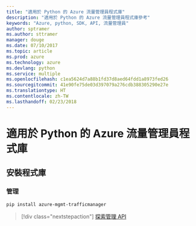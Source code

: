 ```yaml
---
title: "適用於 Python 的 Azure 流量管理員程式庫"
description: "適用於 Python 的 Azure 流量管理員程式庫參考"
keywords: "Azure, python, SDK, API, 流量管理員"
author: sptramer
ms.author: sttramer
manager: douge
ms.date: 07/10/2017
ms.topic: article
ms.prod: azure
ms.technology: azure
ms.devlang: python
ms.service: multiple
ms.openlocfilehash: c1ea5624d7a88b1fd37d8aed64fdd1a8973fed26
ms.sourcegitcommit: 41e90fe75de03d397079a276cdb388305290e27e
ms.translationtype: HT
ms.contentlocale: zh-TW
ms.lasthandoff: 02/23/2018
---
```

# <a name="azure-traffic-manager-libraries-for-python"></a>適用於 Python 的 Azure 流量管理員程式庫

## <a name="install-the-libraries"></a>安裝程式庫


### <a name="management"></a>管理

```bash
pip install azure-mgmt-trafficmanager
```
> [!div class="nextstepaction"]
> [探索管理 API](/python/api/overview/azure/trafficmanager/management)